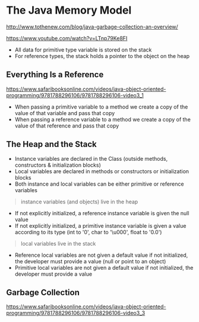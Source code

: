 # The Java Memory Model

http://www.tothenew.com/blog/java-garbage-collection-an-overview/

https://www.youtube.com/watch?v=LTnp79Ke8FI

- All data for primitive type variable is stored on the stack
- For reference types, the stack holds a pointer to the object on the heap

## Everything Is a Reference

https://www.safaribooksonline.com/videos/java-object-oriented-programming/9781788296106/9781788296106-video3_1

- When passing a primitive variable to a method we create a copy of the value of that variable and pass that copy
- When passing a reference variable to a method we create a copy of the value of that reference and pass that copy

## The Heap and the Stack

- Instance variables are declared in the Class (outside methods, constructors & initialization blocks)
- Local variables are declared in methods or constructors or initialization blocks
- Both instance and local variables can be either primitive or reference variables

> instance variables (and objects) live in the heap

- If not explicitly initialized, a reference instance variable is given the null value
- If not explicitly initialized, a primitive instance variable is given a value according to its type (int to '0', char to '\u000', float to '0.0')

> local variables live in the stack

- Reference local variables are not given a default value if not initialized, the developer must provide a value (null or point to an object)
- Primitive local variables are not given a default value if not initialized, the developer must provide a value

## Garbage Collection

https://www.safaribooksonline.com/videos/java-object-oriented-programming/9781788296106/9781788296106-video3_3
